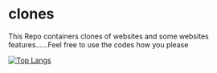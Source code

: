 # clones
This Repo containers clones of websites and some websites features......Feel free to  use the codes how you please

[![Top Langs](https://github-readme-stats.vercel.app/api/top-langs/?username=michaelperryjnr)](https://github.com/michaelperryjnr/portfolio-website-template)
